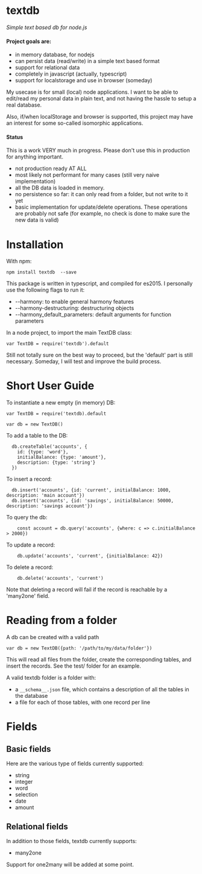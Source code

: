 # textdb
*Simple text based db for node.js*

#### Project goals are:

- in memory database, for nodejs
- can persist data (read/write) in a simple text based format
- support for relational data
- completely in javascript (actually, typescript)
- support for localstorage and use in browser (someday)


My usecase is for small (local) node applications. I want to be able to edit/read my
personal data in plain text, and not having the hassle to setup a real database.  

Also, if/when localStorage and browser is supported, this project may have an interest for some so-called isomorphic applications.

#### Status

This is a work VERY much in progress.  Please don't use this in production for anything important.

- not production ready AT ALL
- most likely not performant for many cases (still very naive implementation)
- all the DB data is loaded in memory.
- no persistence so far: it can only read from a folder, but not write to it yet
- basic implementation for update/delete operations.  These operations are probably not safe (for example, no check is done to make sure the new data is valid)

# Installation

With npm:
```
npm install textdb  --save
```

This package is written in typescript, and compiled for es2015.  I personally use the following flags to run it:
- --harmony: to enable general harmony features
- --harmony-destructuring: destructuring objects
- --harmony_default_parameters: default arguments for function parameters

In a node project, to import the main TextDB class:
```
var TextDB = require('textdb').default
```

Still not totally sure on the best way to proceed, but the 'default' part is still
necessary.  Someday, I will test and improve the build process.


# Short User Guide

To instantiate a new empty (in memory) DB:

```
var TextDB = require('textdb).default

var db = new TextDB()
```

To add a table to the DB:

```
  db.createTable('accounts', {
    id: {type: 'word'},
    initialBalance: {type: 'amount'},
    description: {type: 'string'}
  })

```

To insert a record:
```
  db.insert('accounts', {id: 'current', initialBalance: 1000, description: 'main account'})
  db.insert('accounts', {id: 'savings', initialBalance: 50000, description: 'savings account'})
```

To query the db:
```
    const account = db.query('accounts', {where: c => c.initialBalance > 2000})
```

To update a record:
```
    db.update('accounts', 'current', {initialBalance: 42})
```

To delete a record:
```
    db.delete('accounts', 'current')
```
Note that deleting a record will fail if the record is reachable by a 'many2one' field.



# Reading from a folder

A db can be created with a valid path
```
var db = new TextDB({path: '/path/to/my/data/folder'})
```

This will read all files from the folder, create the corresponding tables, and insert the records.  See the test/ folder for an example.

A valid textdb folder is a folder with:
- a  `__schema__.json` file, which contains a description of all the tables in the database
- a file for each of those tables, with one record per line

# Fields

## Basic fields

Here are the various type of fields currently supported:
- string
- integer
- word
- selection
- date
- amount

## Relational fields

In addition to those fields, textdb currently supports:

- many2one

Support for one2many will be added at some point.


